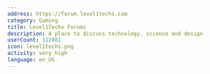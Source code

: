 ```yaml
---
address: https://forum.level1techs.com
category: Gaming
title: Level1Techs Forums
description: A place to discuss technology, science and design
userCount: 112881
icon: level1techs.png
activity: very high
language: en_US
---
```

